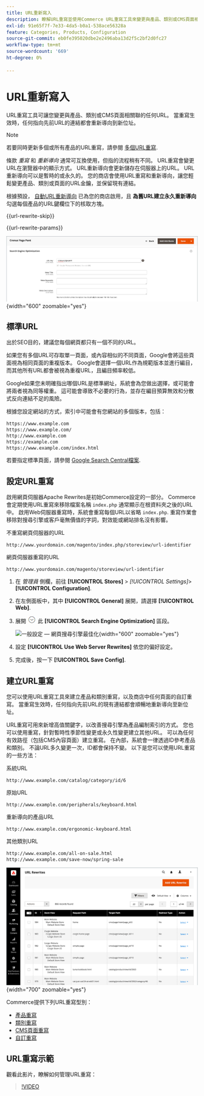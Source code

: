 ```yaml
---
title: URL重新寫入
description: 瞭解URL重寫並使用Commerce URL重寫工具來變更與產品、類別或CMS頁面相關聯的URL。
exl-id: 91e65f7f-7e33-4da5-b0a1-538ace56328a
feature: Categories, Products, Configuration
source-git-commit: eb0fe395020dbe2e2496aba13d2f5c2bf2d0fc27
workflow-type: tm+mt
source-wordcount: '669'
ht-degree: 0%

---
```


# URL重新寫入

URL重寫工具可讓您變更與產品、類別或CMS頁面相關聯的任何URL。 當重寫生效時，任何指向先前URL的連結都會重新導向到新位址。

>[!NOTE]
>
>若要同時更新多個或所有產品的URL重寫，請參閱 [多個URL重寫](url-rewrite-product.md#multiple-url-rewrites).

條款 _重寫_ 和 _重新導向_ 通常可互換使用，但指的流程稍有不同。 URL重寫會變更URL在瀏覽器中的顯示方式。 URL重新導向會更新儲存在伺服器上的URL。 URL重新導向可以是暫時的或永久的。 您的商店會使用URL重寫和重新導向，讓您輕鬆變更產品、類別或頁面的URL金鑰，並保留現有連結。

根據預設， [自動URL重新導向](url-redirect-product-automatic.md) 已為您的商店啟用，且 **為舊URL建立永久重新導向** 勾選每個產品的URL鍵欄位下的核取方塊。

{{url-rewrite-skip}}

{{url-rewrite-params}}

![搜尋引擎最佳化 — 建立永久性URL重新導向](./assets/product-search-engine-optimization-create-permanent-redirect.png){width="600" zoomable="yes"}

## 標準URL

出於SEO目的，建議您每個網頁都只有一個不同的URL。

如果您有多個URL可存取單一頁面，或內容相似的不同頁面，Google會將這些頁面視為相同頁面的重複版本。 Google會選擇一個URL作為規範版本並進行編目，而其他所有URL都會被視為重複URL，且編目頻率較低。

Google如果您未明確指出哪個URL是標準網址，系統會為您做出選擇，或可能會將兩者視為同等權重。 這可能會導致不必要的行為，並存在編目預算無效和分散式反向連結不足的風險。

根據您設定網站的方式，索引中可能會有您網站的多個版本，包括：

    https://www.example.com
    https://www.example.com/
    http://www.example.com
    https://example.com
    https://www.example.com/index.html

若要指定標準頁面，請參閱 [Google Search Central檔案](https://developers.google.com/search/docs/crawling-indexing/consolidate-duplicate-urls).

## 設定URL重寫

啟用網頁伺服器Apache Rewrites是初始Commerce設定的一部分。 Commerce會定期使用URL重寫來移除檔案名稱 `index.php` 通常顯示在根資料夾之後的URL中。 啟用Web伺服器重寫時，系統會重寫每個URL以省略 `index.php`. 重寫作業會移除對搜尋引擎或客戶毫無價值的字詞，對效能或網站排名沒有影響。

不重寫網頁伺服器的URL

    http://www.yourdomain.com/magento/index.php/storeview/url-identifier

網頁伺服器重寫的URL

    http://www.yourdomain.com/magento/storeview/url-identifier

1. 在 _管理員_ 側欄，前往 **[!UICONTROL Stores]** > _[!UICONTROL Settings]_>**[!UICONTROL Configuration]**.

1. 在左側面板中，其中 **[!UICONTROL General]** 展開，請選擇 **[!UICONTROL Web]**.

1. 展開 ![展開選擇器](../assets/icon-display-expand.png) 此 **[!UICONTROL Search Engine Optimization]** 區段。

   ![一般設定 — 網頁搜尋引擎最佳化](../configuration-reference/general/assets/web-search-engine-optimization.png){width="600" zoomable="yes"}

1. 設定 **[!UICONTROL Use Web Server Rewrites]** 依您的偏好設定。

1. 完成後，按一下 **[!UICONTROL Save Config]**.

## 建立URL重寫

您可以使用URL重寫工具來建立產品和類別重寫，以及商店中任何頁面的自訂重寫。 當重寫生效時，任何指向先前URL的現有連結都會順暢地重新導向至新位址。

URL重寫可用來新增高值關鍵字，以改善搜尋引擎為產品編制索引的方式。 您也可以使用重寫，針對暫時性季節性變更或永久性變更建立其他URL。 可以為任何有效路徑（包括CMS內容頁面）建立重寫。 在內部，系統會一律透過ID參考產品和類別。 不論URL多久變更一次，ID都會保持不變。 以下是您可以使用URL重寫的一些方法：

系統URL

    http://www.example.com/catalog/category/id/6

原始URL

    http://www.example.com/peripherals/keyboard.html

重新導向的產品URL

    http://www.example.com/ergonomic-keyboard.html

其他類別URL

    http://www.example.com/all-on-sale.html
    http://www.example.com/save-now/spring-sale

![URL重寫格線](./assets/url-rewrites.png){width="700" zoomable="yes"}

Commerce提供下列URL重寫型別：

* [產品重寫](url-rewrite-product.md)
* [類別重寫](url-rewrite-category.md)
* [CMS頁面重寫](url-rewrite-cms-page.md)
* [自訂重寫](url-rewrite-custom.md)

## URL重寫示範

觀看此影片，瞭解如何管理URL重寫：

>[!VIDEO](https://video.tv.adobe.com/v/343751?quality=12&learn=on)
